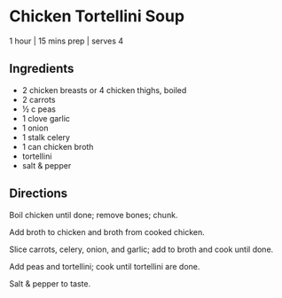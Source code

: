 # Chicken Tortellini Soup
1 hour | 15 mins prep | serves 4

## Ingredients
* 2 chicken breasts or 4 chicken thighs, boiled
* 2 carrots
* ½ c peas
* 1 clove garlic
* 1 onion
* 1 stalk celery
* 1 can chicken broth
* tortellini
* salt & pepper

## Directions
Boil chicken until done; remove bones; chunk.

Add broth to chicken and broth from cooked chicken.

Slice carrots, celery, onion, and garlic; add to broth and cook until done.

Add peas and tortellini; cook until tortellini are done.

Salt & pepper to taste.
